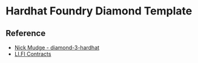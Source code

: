 # Hardhat Foundry Diamond Template

## Reference
- [Nick Mudge - diamond-3-hardhat](https://github.com/mudgen/diamond-3-hardhat)
- [LI.FI Contracts](https://github.com/lifinance/contracts)
